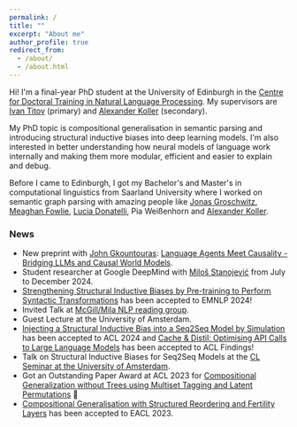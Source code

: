 ```yaml
---
permalink: /
title: ""
excerpt: "About me"
author_profile: true
redirect_from: 
  - /about/
  - /about.html
---
```


Hi! I'm a final-year PhD student at the University of Edinburgh in the <a href="https://nlp-cdt.ac.uk/" target="_blank">Centre for Doctoral Training in Natural Language Processing</a>. My supervisors are <a href="http://ivan-titov.org" target="_blank">Ivan Titov</a> (primary) and <a href="http://www.coli.uni-saarland.de/~koller/" target="_blank">Alexander Koller</a> (secondary).

My PhD topic is compositional generalisation in semantic parsing and introducing structural inductive biases into deep learning models. I'm also interested in better understanding how neural models of language work internally and making them more modular, efficient and easier to explain and debug.

Before I came to Edinburgh, I got my Bachelor's and Master's in computational linguistics from Saarland University where I worked on semantic graph parsing with amazing people like <a href="https://jgroschwitz.github.io/" target="_blank">Jonas Groschwitz</a>, <a href="https://meaghanfowlie.eu.pythonanywhere.com/" target="_blank">Meaghan Fowlie</a>, <a href="http://luciadonatelli.georgetown.domains/" target="_blank">Lucia Donatelli</a>, Pia Weißenhorn and  <a href="http://www.coli.uni-saarland.de/~koller/" target="_blank">Alexander Koller</a>.


### News
- New preprint with [John Gkountouras](https://j0hngou.github.io/): [Language Agents Meet Causality - Bridging LLMs and Causal World Models](https://arxiv.org/abs/2410.19923).
- Student researcher at Google DeepMind with <a href="https://stanojevic.github.io/">Miloš Stanojević</a> from July to December 2024.
- [Strengthening Structural Inductive Biases by Pre-training to Perform Syntactic Transformations](https://arxiv.org/abs/2407.04543) has been accepted to EMNLP 2024!
- Invited Talk at <a href="https://mcgill-nlp.github.io/reading-group/">McGill/Mila NLP reading group</a>.
- Guest Lecture at the University of Amsterdam.
- <a href="https://arxiv.org/abs/2310.00796">Injecting a Structural Inductive Bias into a Seq2Seq Model by Simulation</a> has been accepted to ACL 2024 and <a href="https://arxiv.org/abs/2310.13561">Cache & Distil: Optimising API Calls to Large Language Models</a> has been accepted to ACL Findings!
- Talk on Structural Inductive Biases for Seq2Seq Models at the <a href="https://projects.illc.uva.nl/LaCo/CLS/">CL Seminar at the University of Amsterdam</a>.
- Got an Outstanding Paper Award at ACL 2023 for <a href="https://aclanthology.org/2023.acl-long.810/"> Compositional Generalization without Trees using Multiset Tagging and Latent Permutations</a> 🏅
- <a href="https://aclanthology.org/2023.eacl-main.159/"> Compositional Generalisation with Structured Reordering and Fertility Layers</a> has been accepted to EACL 2023.
